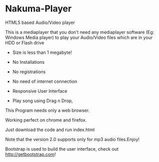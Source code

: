 Nakuma-Player
=============

HTML5 based Audio/Video player

This is a mediaplayer that you don't need any mediaplayer software (Eg: Windows Media player) to play your Audio/Video files which are in your HDD or Flash drive 

* Size is less than 1 megabyte!

* No Installations

* No registrations

* No need of internet connection

* Responsive User Interface

* Play song using Drag n Drop,

This Program needs only a web browser.

Working perfect on chrome and firefox.

Just download the code and run index.html

Note that the version 2.0 supports only for mp3 audio files.Enjoy!

Bootstrap is used to build the user interface, check out <http://getbootstrap.com>!
